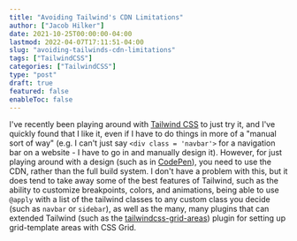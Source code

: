 ```yaml
---
title: "Avoiding Tailwind's CDN Limitations"
author: ["Jacob Hilker"]
date: 2021-10-25T00:00:00-04:00
lastmod: 2022-04-07T17:11:51-04:00
slug: "avoiding-tailwinds-cdn-limitations"
tags: ["TailwindCSS"]
categories: ["TailwindCSS"]
type: "post"
draft: true
featured: false
enableToc: false
---
```


I've recently been playing around with [Tailwind CSS](https://tailwindcss.com) to just try it, and I've quickly found that I like it, even if I have to do things in more of a "manual sort of way" (e.g. I can't just say `<div class = 'navbar'>` for a navigation bar on a website - I have to go in and manually design it). However, for just playing around with a design (such as in [CodePen](https://codepen.io)), you need to use the CDN, rather than the full build system. I don't have a problem with this, but it does tend to take away some of the best features of Tailwind, such as the ability to customize breakpoints, colors, and animations, being able to use `@apply` with a list of the tailwind classes to any custom class you decide (such as `navbar` or `sidebar`), as well as the many, many plugins that can extended Tailwind (such as the [tailwindcss-grid-areas](https://github.com/savvywombat/tailwindcss-grid-areas)) plugin for setting up grid-template areas with CSS Grid.
